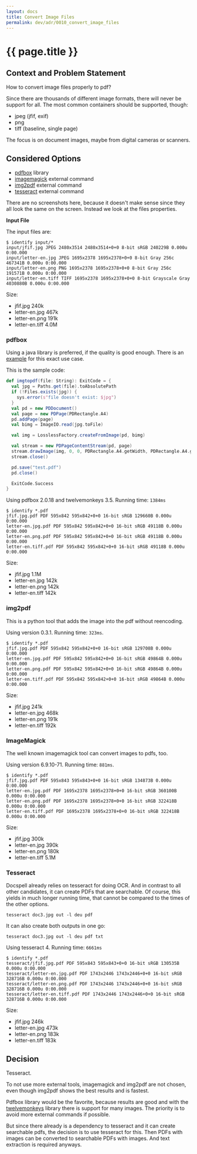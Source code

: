 ```yaml
---
layout: docs
title: Convert Image Files
permalink: dev/adr/0010_convert_image_files
---
```


# {{ page.title }}

## Context and Problem Statement

How to convert image files properly to pdf?

Since there are thousands of different image formats, there will never
be support for all. The most common containers should be supported,
though:

- jpeg (jfif, exif)
- png
- tiff (baseline, single page)

The focus is on document images, maybe from digital cameras or
scanners.

## Considered Options

* [pdfbox]() library
* [imagemagick](https://www.imagemagick.org/) external command
* [img2pdf](https://github.com/josch/img2pdf) external command
* [tesseract](https://github.com/tesseract-ocr/tesseract) external command

There are no screenshots here, because it doesn't make sense since
they all look the same on the screen. Instead we look at the files
properties.

**Input File**

The input files are:

```
$ identify input/*
input/jfif.jpg JPEG 2480x3514 2480x3514+0+0 8-bit sRGB 240229B 0.000u 0:00.000
input/letter-en.jpg JPEG 1695x2378 1695x2378+0+0 8-bit Gray 256c 467341B 0.000u 0:00.000
input/letter-en.png PNG 1695x2378 1695x2378+0+0 8-bit Gray 256c 191571B 0.000u 0:00.000
input/letter-en.tiff TIFF 1695x2378 1695x2378+0+0 8-bit Grayscale Gray 4030880B 0.000u 0:00.000
```

Size:
- jfif.jpg 240k
- letter-en.jpg 467k
- letter-en.png 191k
- letter-en.tiff 4.0M

### pdfbox

Using a java library is preferred, if the quality is good enough.
There is an
[example](https://github.com/apache/pdfbox/blob/2cea31cc63623fd6ece149c60d5f0cc05a696ea7/examples/src/main/java/org/apache/pdfbox/examples/pdmodel/ImageToPDF.java)
for this exact use case.

This is the sample code:

``` scala
def imgtopdf(file: String): ExitCode = {
  val jpg = Paths.get(file).toAbsolutePath
  if (!Files.exists(jpg)) {
    sys.error(s"file doesn't exist: $jpg")
  }
  val pd = new PDDocument()
  val page = new PDPage(PDRectangle.A4)
  pd.addPage(page)
  val bimg = ImageIO.read(jpg.toFile)

  val img = LosslessFactory.createFromImage(pd, bimg)

  val stream = new PDPageContentStream(pd, page)
  stream.drawImage(img, 0, 0, PDRectangle.A4.getWidth, PDRectangle.A4.getHeight)
  stream.close()

  pd.save("test.pdf")
  pd.close()

  ExitCode.Success
}
```

Using pdfbox 2.0.18 and twelvemonkeys 3.5. Running time: `1384ms`

```
$ identify *.pdf
jfif.jpg.pdf PDF 595x842 595x842+0+0 16-bit sRGB 129660B 0.000u 0:00.000
letter-en.jpg.pdf PDF 595x842 595x842+0+0 16-bit sRGB 49118B 0.000u 0:00.000
letter-en.png.pdf PDF 595x842 595x842+0+0 16-bit sRGB 49118B 0.000u 0:00.000
letter-en.tiff.pdf PDF 595x842 595x842+0+0 16-bit sRGB 49118B 0.000u 0:00.000
```

Size:
- jfif.jpg 1.1M
- letter-en.jpg 142k
- letter-en.png 142k
- letter-en.tiff 142k

### img2pdf

This is a python tool that adds the image into the pdf without
reencoding.

Using version 0.3.1. Running time: `323ms`.

```
$ identify *.pdf
jfif.jpg.pdf PDF 595x842 595x842+0+0 16-bit sRGB 129708B 0.000u 0:00.000
letter-en.jpg.pdf PDF 595x842 595x842+0+0 16-bit sRGB 49864B 0.000u 0:00.000
letter-en.png.pdf PDF 595x842 595x842+0+0 16-bit sRGB 49864B 0.000u 0:00.000
letter-en.tiff.pdf PDF 595x842 595x842+0+0 16-bit sRGB 49864B 0.000u 0:00.000
```

Size:
- jfif.jpg 241k
- letter-en.jpg 468k
- letter-en.png 191k
- letter-en.tiff 192k

### ImageMagick

The well known imagemagick tool can convert images to pdfs, too.

Using version 6.9.10-71. Running time: `881ms`.

```
$ identify *.pdf
jfif.jpg.pdf PDF 595x843 595x843+0+0 16-bit sRGB 134873B 0.000u 0:00.000
letter-en.jpg.pdf PDF 1695x2378 1695x2378+0+0 16-bit sRGB 360100B 0.000u 0:00.000
letter-en.png.pdf PDF 1695x2378 1695x2378+0+0 16-bit sRGB 322418B 0.000u 0:00.000
letter-en.tiff.pdf PDF 1695x2378 1695x2378+0+0 16-bit sRGB 322418B 0.000u 0:00.000
```

Size:
- jfif.jpg 300k
- letter-en.jpg 390k
- letter-en.png 180k
- letter-en.tiff 5.1M


### Tesseract

Docspell already relies on tesseract for doing OCR. And in contrast to
all other candidates, it can create PDFs that are searchable. Of
course, this yields in much longer running time, that cannot be
compared to the times of the other options.

```
tesseract doc3.jpg out -l deu pdf
```

It can also create both outputs in one go:

```
tesseract doc3.jpg out -l deu pdf txt
```

Using tesseract 4. Running time: `6661ms`

```
$ identify *.pdf
tesseract/jfif.jpg.pdf PDF 595x843 595x843+0+0 16-bit sRGB 130535B 0.000u 0:00.000
tesseract/letter-en.jpg.pdf PDF 1743x2446 1743x2446+0+0 16-bit sRGB 328716B 0.000u 0:00.000
tesseract/letter-en.png.pdf PDF 1743x2446 1743x2446+0+0 16-bit sRGB 328716B 0.000u 0:00.000
tesseract/letter-en.tiff.pdf PDF 1743x2446 1743x2446+0+0 16-bit sRGB 328716B 0.000u 0:00.000
```

Size:
- jfif.jpg 246k
- letter-en.jpg 473k
- letter-en.png 183k
- letter-en.tiff 183k


## Decision

Tesseract.

To not use more external tools, imagemagick and img2pdf are not
chosen, even though img2pdf shows the best results and is fastest.

Pdfbox library would be the favorite, because results are good and
with the [twelvemonkeys](https://github.com/haraldk/TwelveMonkeys)
library there is support for many images. The priority is to avoid
more external commands if possible.

But since there already is a dependency to tesseract and it can create
searchable pdfs, the decision is to use tesseract for this. Then PDFs
with images can be converted to searchable PDFs with images. And text
extraction is required anyways.
